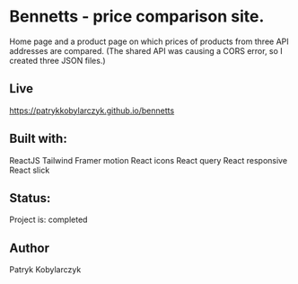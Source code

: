 # Bennetts - price comparison site.

Home page and a product page on which prices of products from three API addresses are compared.
(The shared API was causing a CORS error, so I created three JSON files.)

## Live
https://patrykkobylarczyk.github.io/bennetts

## Built with:
ReactJS
Tailwind
Framer motion
React icons
React query
React responsive
React slick

## Status:
Project is: completed

## Author
Patryk Kobylarczyk
